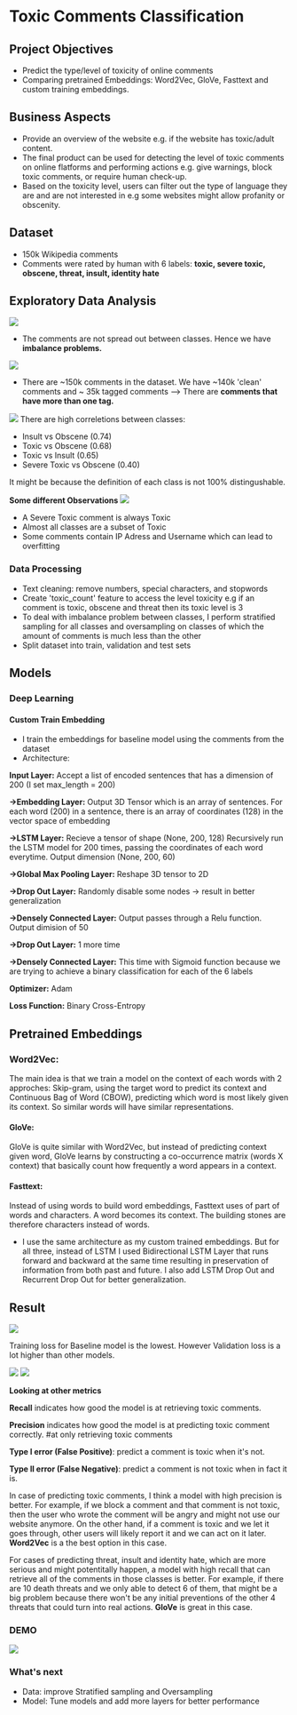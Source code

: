 # Toxic Comments Classification


## Project Objectives 
- Predict the type/level of toxicity of online comments
- Comparing pretrained Embeddings: Word2Vec, GloVe, Fasttext and custom training embeddings.

## Business Aspects
- Provide an overview of the website e.g. if the website has toxic/adult content.
- The final product can be used for detecting the level of toxic comments on online flatforms and performing actions e.g. give warnings, block toxic comments, or require human check-up.
- Based on the toxicity level, users can filter out the type of language they are and are not interested in e.g some websites might allow profanity or obscenity.


## Dataset
- 150k Wikipedia comments
- Comments were rated by human with 6 labels:  **toxic, severe toxic, obscene, threat, insult, identity hate**


## Exploratory Data Analysis
![](Images/#_comment_per_class.png)
- The comments are not spread out between classes. Hence we have **imbalance problems.**



![](Images/multiple_tag.png)
- There are ~150k comments in the dataset. We have ~140k 'clean' comments and ~ 35k tagged comments --> There are **comments that have more than one tag.**



![](Images/labels_correlation.png)
There are high correletions between classes:
   - Insult vs Obscene (0.74)
   - Toxic vs Obscene (0.68)
   - Toxic vs Insult (0.65)
   - Severe Toxic vs Obscene (0.40)
   
It might be because the definition of each class is not 100% distingushable. 

**Some different Observations**
![](Images/toxic_vs_classes.png)
 - A Severe Toxic comment is always Toxic
 - Almost all classes are a subset of Toxic
 - Some comments contain IP Adress and Username which can lead to overfitting


### Data Processing
 - Text cleaning: remove numbers, special characters, and stopwords
 - Create 'toxic_count' feature to access the level toxicity e.g if an comment is toxic, obscene and threat then its toxic level is 3
 - To deal with imbalance problem between classes, I perform stratified sampling for all classes and oversampling on classes  of which the amount of comments is much less than the other
 - Split dataset into train, validation and test sets
 
 
## Models
### Deep Learning
#### Custom Train Embedding
- I train the embeddings for baseline model using the comments from the dataset
- Architecture: 

**Input Layer:** Accept a list of encoded sentences that has a dimension of 200 (I set max_length = 200)

**->Embedding Layer:** Output 3D Tensor which is an array of sentences. For each word (200) in a sentence, there is an array of coordinates (128) in the vector space of embedding

**->LSTM Layer:** Recieve a tensor of shape (None, 200, 128) Recursively run the LSTM model for 200 times, passing the coordinates of each word everytime. Output dimension (None, 200, 60)

**->Global Max Pooling Layer:** Reshape 3D tensor to 2D

**->Drop Out Layer:** Randomly disable some nodes -> result in better generalization

**->Densely Connected Layer:** Output passes through a Relu function. Output dimision of 50

**->Drop Out Layer:** 1 more time

**->Densely Connected Layer:** This time with Sigmoid function because we are trying to achieve a binary classification for each of the 6 labels

**Optimizer:** Adam

**Loss Function:** Binary Cross-Entropy

## Pretrained Embeddings
### Word2Vec:
The main idea is that we train a model on the context of each words with 2 approches: Skip-gram, using the target word to predict its context and Continuous Bag of Word (CBOW), predicting which word is most likely given its context. So similar words will have similar representations.


#### GloVe:
GloVe is quite similar with Word2Vec, but instead of predicting context given word, GloVe learns by constructing a co-occurrence matrix (words X context) that basically count how frequently a word appears in a context.


####  Fasttext:
Instead of using words to build word embeddings, Fasttext uses of part of words and characters. A word becomes its context. The building stones are therefore characters instead of words.


- I use the same architecture as my custom trained embeddings. But for all three, instead of LSTM I used Bidirectional LSTM Layer that runs forward and backward at the same time resulting in preservation of information from both past and future. I also add LSTM Drop Out and Recurrent Drop Out for better generalization.

## Result
![](Images/training_loss.png)

Training loss for Baseline model is the lowest.
However Validation loss is a lot higher than other models.


![](Images/baseline_word2vec.png)
![](Images/glove_fasttext.png)

**Looking at other metrics**

**Recall** indicates how good the model is at retrieving toxic comments.

**Precision** indicates how good the model is at predicting toxic comment correctly. #at only retrieving toxic comments

**Type I error (False Positive)**: predict a comment is toxic when it's not.

**Type II error (False Negative)**: predict a comment is not toxic when in fact it is.

In case of predicting toxic comments, I think a model with high precision is better. For example, if we block a comment and that comment is not toxic, then the user who wrote the comment will be angry and might not use our website anymore. On the other hand, if a comment is toxic and we let it goes through, other users will likely report it and we can act on it later.
**Word2Vec** is a the best option in this case.

For cases of predicting threat, insult and identity hate, which are more serious and might potentitally happen, a model with high recall that can retrieve all of the comments in those classes is better. For example, if there are 10 death threats and we only able to detect 6 of them, that might be a big problem because there won't be any initial preventions of the other 4 threats that could turn into real actions. **GloVe** is great in this case.


### DEMO

![](Images/demo.png)



### What's next
- Data: improve Stratified sampling and Oversampling
- Model: Tune models and add more layers for better performance






 
  
  


